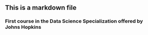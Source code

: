 ## This is a markdown file
### First course in the Data Science Specialization offered by Johns Hopkins
